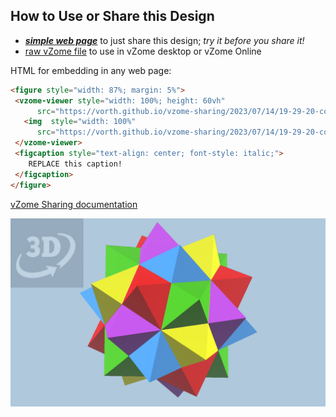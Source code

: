 
## How to Use or Share this Design

 - [***simple web page***](<https://vorth.github.io/vzome-sharing/2023/07/14/19-29-20-compound-5-octahedra/>) to just share this design; *try it before you share it!*
 - [raw vZome file](<https://raw.githubusercontent.com/vorth/vzome-sharing/main/2023/07/14/19-29-20-compound-5-octahedra/compound-5-octahedra.vZome>) to use in vZome desktop or vZome Online
 
 HTML for embedding in any web page:
 ```html
<figure style="width: 87%; margin: 5%">
  <vzome-viewer style="width: 100%; height: 60vh"
       src="https://vorth.github.io/vzome-sharing/2023/07/14/19-29-20-compound-5-octahedra/compound-5-octahedra.vZome" >
    <img  style="width: 100%"
       src="https://vorth.github.io/vzome-sharing/2023/07/14/19-29-20-compound-5-octahedra/compound-5-octahedra.png" >
  </vzome-viewer>
  <figcaption style="text-align: center; font-style: italic;">
     REPLACE this caption!
  </figcaption>
</figure>
 ```

[vZome Sharing documentation](https://vzome.github.io/vzome/sharing.html#how-it-works)

![Image](<compound-5-octahedra.png>)

